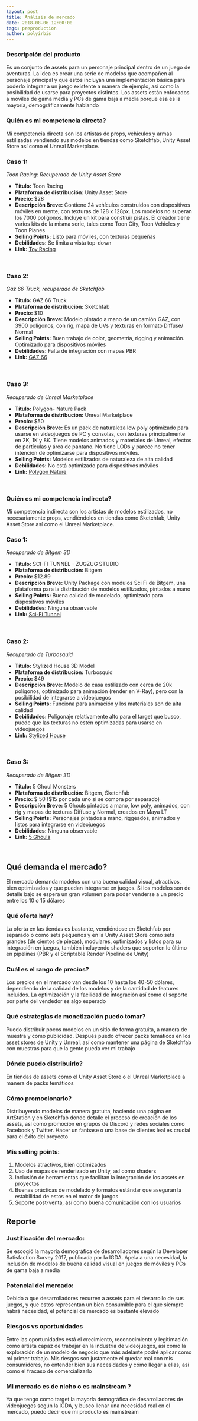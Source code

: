 ```yaml
---
layout: post
title: Análisis de mercado
date: 2018-08-06 12:00:00
tags: preproduction
author: polyirbis
---
```


### Descripción del producto
Es un conjunto de assets para un personaje principal dentro de un juego de aventuras. La idea es crear una serie de modelos que acompañen al personaje principal y que estos incluyan una implementación básica para poderlo integrar a un juego existente a manera de ejemplo, así como la posibilidad de usarse para proyectos distintos. Los assets están enfocados a móviles de gama media y PCs de gama baja a media porque esa es la mayoría, demográficamente hablando

### Quién es mi competencia directa?
Mi competencia directa son los artistas de props, vehículos y armas estilizadas vendiendo sus modelos en tiendas como Sketchfab, Unity Asset Store así como el Unreal Marketplace.
<br />


### Caso 1:
<amp-img width="532" height="300" layout="responsive" src="/assets/images/Toon-Racing.jpg"></amp-img>
<cite>Toon Racing: Recuperado de Unity Asset Store</cite><br />
* <strong>Título:</strong> Toon Racing
* <strong>Plataforma de distribución:</strong> Unity Asset Store
* <strong>Precio:</strong> $28
* <strong>Descripción Breve:</strong> Contiene 24 vehículos construidos con dispositivos móviles en mente, con texturas de 128 x 128px. Los modelos no superan los 7000 polígonos. Incluye un kit para construir pistas. El creador tiene varios kits de la misma serie, tales como Toon City, Toon Vehicles y Toon Planes
* <strong>Selling Points:</strong> Listo para móviles, con texturas pequeñas
* <strong>Debilidades:</strong> Se limita a vista top-down
* <strong>Link:</strong> <a href="https://assetstore.unity.com/packages/3d/vehicles/land/toon-racing-102727s">Toy Racing</a>
<br />


### Caso 2:
<amp-img width="514" height="300" layout="responsive" src="assets/images/GAZ.png"></amp-img>
<cite>Gaz 66 Truck, recuperado de Sketchfab </cite> <br />
* <strong>Título:</strong> GAZ 66 Truck
* <strong>Plataforma de distribución:</strong> Sketchfab
* <strong>Precio:</strong> $10
* <strong>Descripción Breve:</strong> Modelo pintado a mano de un camión GAZ, con 3900 polígonos, con rig, mapa de UVs y texturas en formato Diffuse/ Normal
* <strong>Selling Points:</strong> Buen trabajo de color, geometría, rigging y animación. Optimizado para dispositivos móviles
* <strong>Debilidades:</strong> Falta de integración con mapas PBR
* <strong>Link:</strong> <a href="https://sketchfab.com/models/275e1879e8034019ba480a5ca6ac7d05">GAZ 66</a>
<br />


### Caso 3:
<amp-img width="577" height="324" layout="responsive" src="assets/images/Polygon Nature.png"></amp-img>
<cite>Recuperado de Unreal Marketplace</cite> <br />
* <strong>Título:</strong> Polygon- Nature Pack
* <strong>Plataforma de distribución:</strong> Unreal Marketplace
* <strong>Precio:</strong> $50
* <strong>Descripción Breve:</strong> Es un pack de naturaleza low poly optimizado para usarse en videojuegos de PC y consolas, con texturas principalmente en 2K, 1K y 8K. Tiene modelos animados y materiales de Unreal, efectos de partículas y área de pantano. No tiene LODs y parece no tener intención de optimizarse para dispositivos móviles.
* <strong>Selling Points:</strong> Modelos estilizados de naturaleza de alta calidad
* <strong>Debilidades:</strong> No está optimizado para dispositivos móviles
* <strong>Link:</strong>  <a href="https://www.unrealengine.com/marketplace/polygon-nature-pack">Polygon Nature</a>
<br />


### Quién es mi competencia indirecta?
Mi competencia indirecta son los artistas de modelos estilizados, no necesariamente props, vendiéndolos en tiendas como Sketchfab, Unity Asset Store así como el Unreal Marketplace.
### Caso 1:
<amp-img width="600" height="383" layout="responsive" src="assets/images/Sci Fi Tunnel.jpg"></amp-img>
 <cite>Recuperado de Bitgem 3D</cite><br />
* <strong>Título:</strong> SCI-FI TUNNEL - ZUGZUG STUDIO
* <strong>Plataforma de distribución:</strong> Bitgem
* <strong>Precio:</strong> $12.89
* <strong>Descripción Breve:</strong> Unity Package con módulos Sci Fi de Bitgem, una plataforma para la distribución de modelos estilizados, pintados a mano
* <strong>Selling Points:</strong> Buena calidad de modelado, optimizado para dispositivos móviles
* <strong>Debilidades:</strong>  Ninguna observable
* <strong>Link:</strong>  <a href="https://shop.bitgem3d.com/collections/hand-painted-3d-models/products/sci-fi-tunnel-zugzug-studio">Sci-Fi Tunnel</a>
<br />


### Caso 2:
<amp-img width="600" height="300" layout="responsive" src="assets/images/Stylized 3D Home.jpg"></amp-img>
<cite>Recuperado de Turbosquid</cite> <br />
* <strong>Título:</strong> Stylized House 3D Model
* <strong>Plataforma de distribución:</strong> Turbosquid
* <strong>Precio:</strong> $49
* <strong>Descripción Breve:</strong> Modelo de casa estilizado con cerca de 20k polígonos, optimizado para animación (render en V-Ray), pero con la posibilidad de integrarse a videojuegos
* <strong>Selling Points:</strong> Funciona para animación y los materiales son de alta calidad
* <strong>Debilidades:</strong> Poligonaje relativamente alto para el target que busco, puede que las texturas no estén optimizadas para usarse en videojuegos 
* <strong>Link:</strong>  <a href="https://www.turbosquid.com/3d-models/stylized-house-3d-model-1279437">Stylized House</a>
<br />


### Caso 3:
<amp-img width="526" height="300" layout="responsive" src="assets/images/Ghouls.jpg"></amp-img>
<cite>Recuperado de Bitgem 3D</cite> <br />
* <strong>Título:</strong> 5 Ghoul Monsters
* <strong>Plataforma de distribución:</strong> Bitgem, Sketchfab
* <strong>Precio:</strong> $ 50 ($15 por cada uno si se compra por separado)
* <strong>Descripción Breve:</strong> 5 Ghouls pintados a mano, low poly, animados, con rig y mapas de texturas Diffuse y Normal, creados en Maya LT
* <strong>Selling Points:</strong> Personajes pintados a mano, riggeados, animados y listos para integrarse en videojuegos
* <strong>Debilidades:</strong>  Ninguna observable
* <strong>Link:</strong>  <a href="https://shop.bitgem3d.com/collections/hand-painted-3d-models/products/sci-fi-tunnel-zugzug-studio">5 Ghouls</a>
<br />


## Qué demanda el mercado?
El mercado demanda modelos con una buena calidad visual, atractivos, bien optimizados y que puedan integrarse en juegos. Si los modelos son de detalle bajo se espera un gran volumen para poder venderse a un precio entre los 10 o 15 dólares
### Qué oferta hay?
La oferta en las tiendas es bastante, vendiéndose en Sketchfab por separado o como sets pequeños y en la Unity Asset Store como sets grandes (de cientos de piezas), modulares, optimizados y listos para su integración en juegos, también incluyendo shaders que soporten lo último en pipelines (PBR y el Scriptable Render Pipeline de Unity)
### Cuál es el rango de precios?
Los precios en el mercado van desde los 10 hasta los 40-50 dólares, dependiendo de la calidad de los modelos y de la cantidad de features incluidos. La optimización y la facilidad de integración así como el soporte por parte del vendedor es algo esperado
### Qué estrategias de monetización puedo tomar?
Puedo distribuir pocos modelos en un sitio de forma gratuita, a manera de muestra y como publicidad. Después puedo ofrecer packs temáticos en los asset stores de Unity y Unreal, así como mantener una página de Sketchfab con muestras para que la gente pueda ver mi trabajo
### Dónde puedo distribuirlo?
En tiendas de assets como el Unity Asset Store o el Unreal Marketplace a manera de packs temáticos
### Cómo promocionarlo?
Distribuyendo modelos de manera gratuita, haciendo una página en ArtStation y en Sketchfab donde detalle el proceso de creación de los assets, así como promoción en grupos de Discord y redes sociales como Facebook y Twitter. Hacer un fanbase o una base de clientes leal es crucial para el éxito del proyecto

### Mis selling points:
1. Modelos atractivos, bien optimizados
2. Uso de mapas de renderizado en Unity, así como shaders
3. Inclusión de herramientas que facilitan la integración de los assets en proyectos
4. Buenas prácticas de modelado y formatos estándar que aseguran la estabilidad de estos en el motor de juegos
5. Soporte post-venta, así como buena comunicación con los usuarios


## Reporte
### Justificación del mercado:
Se escogió la mayoría demográfica de desarrolladores según la Developer Satisfaction Survey 2017, publicada por la IGDA. Apela a una necesidad, la inclusión de modelos de buena calidad visual en juegos de móviles y PCs de gama baja a media
### Potencial del mercado:
Debido a que desarrolladores recurren a assets para el desarrollo de sus juegos, y que estos representan un bien consumible para el que siempre habrá necesidad, el potencial de mercado es bastante elevado
### Riesgos vs oportunidades 
Entre las oportunidades está el crecimiento, reconocimiento y legitimación como artista capaz de trabajar en la industria de videojuegos, así como la exploración de un modelo de negocio que más adelante podré aplicar como mi primer trabajo. Mis riesgos son justamente el quedar mal con mis consumidores, no entender bien sus necesidades y cómo llegar a ellas, así como el fracaso de comercializarlo
### Mi mercado es de nicho o es <italic> mainstream </italic>?
Ya que tengo como target la mayoría demográfica de desarrolladores de videojuegos según la IGDA, y busco llenar una necesidad real en el mercado, puedo decir que mi producto es mainstream
